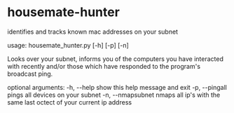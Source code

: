 # housemate-hunter
identifies and tracks known mac addresses on your subnet


usage: housemate_hunter.py [-h] [-p] [-n]

Looks over your subnet, informs you of the computers you have interacted with
recently and/or those which have responded to the program's broadcast ping.

optional arguments:
  -h, --help        show this help message and exit
  -p, --pingall     pings all devices on your subnet
  -n, --nmapsubnet  nmaps all ip's with the same last octect of your current
                    ip address
